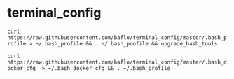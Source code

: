 # terminal_config

`curl https://raw.githubusercontent.com/baflo/terminal_config/master/.bash_profile > ~/.bash_profile && . ~/.bash_profile && upgrade_bash_tools`

`curl https://raw.githubusercontent.com/baflo/terminal_config/master/.bash_docker_cfg  > ~/.bash_docker_cfg && . ~/.bash_profile`
